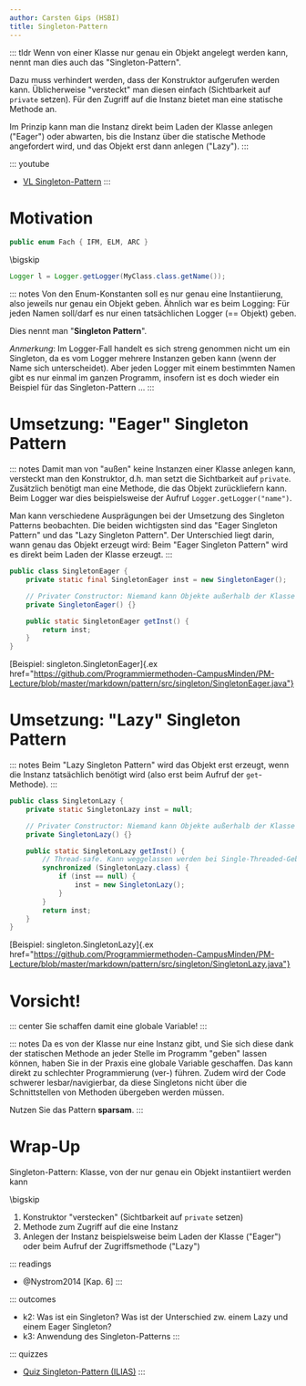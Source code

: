 ```yaml
---
author: Carsten Gips (HSBI)
title: Singleton-Pattern
---
```


::: tldr
Wenn von einer Klasse nur genau ein Objekt angelegt werden kann, nennt man dies auch
das "Singleton-Pattern".

Dazu muss verhindert werden, dass der Konstruktor aufgerufen werden kann.
Üblicherweise "versteckt" man diesen einfach (Sichtbarkeit auf `private` setzen).
Für den Zugriff auf die Instanz bietet man eine statische Methode an.

Im Prinzip kann man die Instanz direkt beim Laden der Klasse anlegen ("Eager") oder
abwarten, bis die Instanz über die statische Methode angefordert wird, und das
Objekt erst dann anlegen ("Lazy").
:::

::: youtube
-   [VL Singleton-Pattern](https://youtu.be/ZT3rl1t85aY)
:::

# Motivation

``` java
public enum Fach { IFM, ELM, ARC }
```

\bigskip

``` java
Logger l = Logger.getLogger(MyClass.class.getName());
```

::: notes
Von den Enum-Konstanten soll es nur genau eine Instantiierung, also jeweils nur
genau ein Objekt geben. Ähnlich war es beim Logging: Für jeden Namen soll/darf es
nur einen tatsächlichen Logger (== Objekt) geben.

Dies nennt man "**Singleton Pattern**".

*Anmerkung*: Im Logger-Fall handelt es sich streng genommen nicht um ein Singleton,
da es vom Logger mehrere Instanzen geben kann (wenn der Name sich unterscheidet).
Aber jeden Logger mit einem bestimmten Namen gibt es nur einmal im ganzen Programm,
insofern ist es doch wieder ein Beispiel für das Singleton-Pattern ...
:::

# Umsetzung: "Eager" Singleton Pattern

::: notes
Damit man von "außen" keine Instanzen einer Klasse anlegen kann, versteckt man den
Konstruktor, d.h. man setzt die Sichtbarkeit auf `private`. Zusätzlich benötigt man
eine Methode, die das Objekt zurückliefern kann. Beim Logger war dies beispielsweise
der Aufruf `Logger.getLogger("name")`.

Man kann verschiedene Ausprägungen bei der Umsetzung des Singleton Patterns
beobachten. Die beiden wichtigsten sind das "Eager Singleton Pattern" und das "Lazy
Singleton Pattern". Der Unterschied liegt darin, wann genau das Objekt erzeugt wird:
Beim "Eager Singleton Pattern" wird es direkt beim Laden der Klasse erzeugt.
:::

``` java
public class SingletonEager {
    private static final SingletonEager inst = new SingletonEager();

    // Privater Constructor: Niemand kann Objekte außerhalb der Klasse anlegen
    private SingletonEager() {}

    public static SingletonEager getInst() {
        return inst;
    }
}
```

[Beispiel: singleton.SingletonEager]{.ex
href="https://github.com/Programmiermethoden-CampusMinden/PM-Lecture/blob/master/markdown/pattern/src/singleton/SingletonEager.java"}

# Umsetzung: "Lazy" Singleton Pattern

::: notes
Beim "Lazy Singleton Pattern" wird das Objekt erst erzeugt, wenn die Instanz
tatsächlich benötigt wird (also erst beim Aufruf der `get`-Methode).
:::

``` java
public class SingletonLazy {
    private static SingletonLazy inst = null;

    // Privater Constructor: Niemand kann Objekte außerhalb der Klasse anlegen
    private SingletonLazy() {}

    public static SingletonLazy getInst() {
        // Thread-safe. Kann weggelassen werden bei Single-Threaded-Gebrauch
        synchronized (SingletonLazy.class) {
            if (inst == null) {
                inst = new SingletonLazy();
            }
        }
        return inst;
    }
}
```

[Beispiel: singleton.SingletonLazy]{.ex
href="https://github.com/Programmiermethoden-CampusMinden/PM-Lecture/blob/master/markdown/pattern/src/singleton/SingletonLazy.java"}

# Vorsicht!

::: center
Sie schaffen damit eine globale Variable!
:::

::: notes
Da es von der Klasse nur eine Instanz gibt, und Sie sich diese dank der statischen
Methode an jeder Stelle im Programm "geben" lassen können, haben Sie in der Praxis
eine globale Variable geschaffen. Das kann direkt zu schlechter Programmierung
(ver-) führen. Zudem wird der Code schwerer lesbar/navigierbar, da diese Singletons
nicht über die Schnittstellen von Methoden übergeben werden müssen.

Nutzen Sie das Pattern **sparsam**.
:::

# Wrap-Up

Singleton-Pattern: Klasse, von der nur genau ein Objekt instantiiert werden kann

\bigskip

1.  Konstruktor "verstecken" (Sichtbarkeit auf `private` setzen)
2.  Methode zum Zugriff auf die eine Instanz
3.  Anlegen der Instanz beispielsweise beim Laden der Klasse ("Eager") oder beim
    Aufruf der Zugriffsmethode ("Lazy")

::: readings
-   @Nystrom2014 [Kap. 6]
:::

::: outcomes
-   k2: Was ist ein Singleton? Was ist der Unterschied zw. einem Lazy und einem
    Eager Singleton?
-   k3: Anwendung des Singleton-Patterns
:::

::: quizzes
-   [Quiz Singleton-Pattern
    (ILIAS)](https://www.hsbi.de/elearning/goto.php?target=tst_1106536&client_id=FH-Bielefeld)
:::
